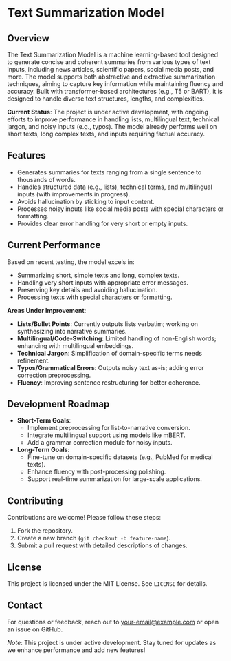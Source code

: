 # Text Summarization Model

## Overview
The Text Summarization Model is a machine learning-based tool designed to generate concise and coherent summaries from various types of text inputs, including news articles, scientific papers, social media posts, and more. The model supports both abstractive and extractive summarization techniques, aiming to capture key information while maintaining fluency and accuracy. Built with transformer-based architectures (e.g., T5 or BART), it is designed to handle diverse text structures, lengths, and complexities.

**Current Status**: The project is under active development, with ongoing efforts to improve performance in handling lists, multilingual text, technical jargon, and noisy inputs (e.g., typos). The model already performs well on short texts, long complex texts, and inputs requiring factual accuracy.

## Features
- Generates summaries for texts ranging from a single sentence to thousands of words.
- Handles structured data (e.g., lists), technical terms, and multilingual inputs (with improvements in progress).
- Avoids hallucination by sticking to input content.
- Processes noisy inputs like social media posts with special characters or formatting.
- Provides clear error handling for very short or empty inputs.

## Current Performance
Based on recent testing, the model excels in:
- Summarizing short, simple texts and long, complex texts.
- Handling very short inputs with appropriate error messages.
- Preserving key details and avoiding hallucination.
- Processing texts with special characters or formatting.

**Areas Under Improvement**:
- **Lists/Bullet Points**: Currently outputs lists verbatim; working on synthesizing into narrative summaries.
- **Multilingual/Code-Switching**: Limited handling of non-English words; enhancing with multilingual embeddings.
- **Technical Jargon**: Simplification of domain-specific terms needs refinement.
- **Typos/Grammatical Errors**: Outputs noisy text as-is; adding error correction preprocessing.
- **Fluency**: Improving sentence restructuring for better coherence.

## Development Roadmap
- **Short-Term Goals**:
  - Implement preprocessing for list-to-narrative conversion.
  - Integrate multilingual support using models like mBERT.
  - Add a grammar correction module for noisy inputs.
- **Long-Term Goals**:
  - Fine-tune on domain-specific datasets (e.g., PubMed for medical texts).
  - Enhance fluency with post-processing polishing.
  - Support real-time summarization for large-scale applications.

## Contributing
Contributions are welcome! Please follow these steps:
1. Fork the repository.
2. Create a new branch (`git checkout -b feature-name`).
3. Submit a pull request with detailed descriptions of changes.

## License
This project is licensed under the MIT License. See `LICENSE` for details.

## Contact
For questions or feedback, reach out to [your-email@example.com](mailto:your-email@example.com) or open an issue on GitHub.

*Note*: This project is under active development. Stay tuned for updates as we enhance performance and add new features!